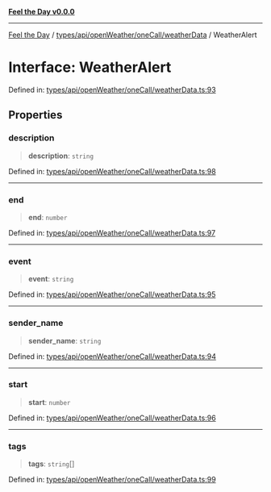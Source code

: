 [**Feel the Day v0.0.0**](../../../../../../README.md)

***

[Feel the Day](../../../../../../README.md) / [types/api/openWeather/oneCall/weatherData](../README.md) / WeatherAlert

# Interface: WeatherAlert

Defined in: [types/api/openWeather/oneCall/weatherData.ts:93](https://github.com/HyeinKang/feel-the-day/blob/6b0d3fb3bda5bce2accd42bfbaa4c5a46f07891e/src/types/api/openWeather/oneCall/weatherData.ts#L93)

## Properties

### description

> **description**: `string`

Defined in: [types/api/openWeather/oneCall/weatherData.ts:98](https://github.com/HyeinKang/feel-the-day/blob/6b0d3fb3bda5bce2accd42bfbaa4c5a46f07891e/src/types/api/openWeather/oneCall/weatherData.ts#L98)

***

### end

> **end**: `number`

Defined in: [types/api/openWeather/oneCall/weatherData.ts:97](https://github.com/HyeinKang/feel-the-day/blob/6b0d3fb3bda5bce2accd42bfbaa4c5a46f07891e/src/types/api/openWeather/oneCall/weatherData.ts#L97)

***

### event

> **event**: `string`

Defined in: [types/api/openWeather/oneCall/weatherData.ts:95](https://github.com/HyeinKang/feel-the-day/blob/6b0d3fb3bda5bce2accd42bfbaa4c5a46f07891e/src/types/api/openWeather/oneCall/weatherData.ts#L95)

***

### sender\_name

> **sender\_name**: `string`

Defined in: [types/api/openWeather/oneCall/weatherData.ts:94](https://github.com/HyeinKang/feel-the-day/blob/6b0d3fb3bda5bce2accd42bfbaa4c5a46f07891e/src/types/api/openWeather/oneCall/weatherData.ts#L94)

***

### start

> **start**: `number`

Defined in: [types/api/openWeather/oneCall/weatherData.ts:96](https://github.com/HyeinKang/feel-the-day/blob/6b0d3fb3bda5bce2accd42bfbaa4c5a46f07891e/src/types/api/openWeather/oneCall/weatherData.ts#L96)

***

### tags

> **tags**: `string`[]

Defined in: [types/api/openWeather/oneCall/weatherData.ts:99](https://github.com/HyeinKang/feel-the-day/blob/6b0d3fb3bda5bce2accd42bfbaa4c5a46f07891e/src/types/api/openWeather/oneCall/weatherData.ts#L99)
